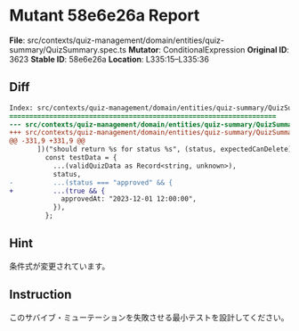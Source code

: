 # Mutant 58e6e26a Report

**File**: src/contexts/quiz-management/domain/entities/quiz-summary/QuizSummary.spec.ts
**Mutator**: ConditionalExpression
**Original ID**: 3623
**Stable ID**: 58e6e26a
**Location**: L335:15–L335:36

## Diff

```diff
Index: src/contexts/quiz-management/domain/entities/quiz-summary/QuizSummary.spec.ts
===================================================================
--- src/contexts/quiz-management/domain/entities/quiz-summary/QuizSummary.spec.ts	original
+++ src/contexts/quiz-management/domain/entities/quiz-summary/QuizSummary.spec.ts	mutated #3623
@@ -331,9 +331,9 @@
       ])("should return %s for status %s", (status, expectedCanDelete) => {
         const testData = {
           ...(validQuizData as Record<string, unknown>),
           status,
-          ...(status === "approved" && {
+          ...(true && {
             approvedAt: "2023-12-01 12:00:00",
           }),
         };
```

## Hint

条件式が変更されています。

## Instruction

このサバイブ・ミューテーションを失敗させる最小テストを設計してください。
